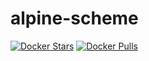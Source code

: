 # alpine-scheme

[![Docker Stars](https://img.shields.io/docker/stars/inikolaev/alpine-scheme.svg)][hub]
[![Docker Pulls](https://img.shields.io/docker/pulls/inikolaev/alpine-scheme.svg)][hub]

[hub]: https://hub.docker.com/r/inikolaev/alpine-scheme/

